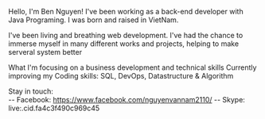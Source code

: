 Hello, I'm Ben Nguyen!
I've been working as a back-end developer with Java Programing. I was born and raised in VietNam.

I've been living and breathing web development. I've had the chance to immerse myself in many different works and projects, helping to make serveral system better

What I'm focusing on a business development and technical skills
Currently improving my Coding skills: SQL, DevOps, Datastructure & Algorithm

Stay in touch:                   
-- Facebook: https://www.facebook.com/nguyenvannam2110/ 
-- Skype: live:.cid.fa4c3f490c969c45
